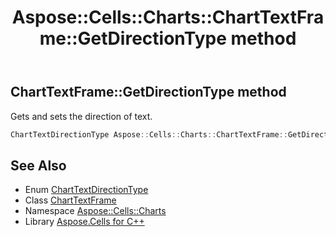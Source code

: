 ﻿---
title: Aspose::Cells::Charts::ChartTextFrame::GetDirectionType method
linktitle: GetDirectionType
second_title: Aspose.Cells for C++ API Reference
description: 'Aspose::Cells::Charts::ChartTextFrame::GetDirectionType method. Gets and sets the direction of text in C++.'
type: docs
weight: 2600
url: /cpp/aspose.cells.charts/charttextframe/getdirectiontype/
---
## ChartTextFrame::GetDirectionType method


Gets and sets the direction of text.

```cpp
ChartTextDirectionType Aspose::Cells::Charts::ChartTextFrame::GetDirectionType()
```

## See Also

* Enum [ChartTextDirectionType](../../charttextdirectiontype/)
* Class [ChartTextFrame](../)
* Namespace [Aspose::Cells::Charts](../../)
* Library [Aspose.Cells for C++](../../../)
